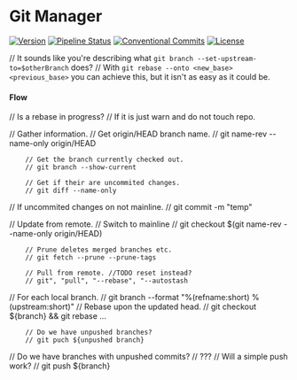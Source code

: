 # Git Manager
[![Version](https://img.shields.io/badge/Version-0.2.0-blue)](https://gitlab.com/DeveloperC/git-manager/-/releases)
[![Pipeline Status](https://gitlab.com/DeveloperC/git-manager/badges/main/pipeline.svg)](https://gitlab.com/DeveloperC/git-manager/-/pipelines)
[![Conventional Commits](https://img.shields.io/badge/Conventional%20Commits-1.0.0-yellow.svg)](https://conventionalcommits.org)
[![License](https://img.shields.io/badge/License-AGPLv3-blue.svg)](https://www.gnu.org/licenses/agpl-3.0)

// It sounds like you're describing what `git branch --set-upstream-to=$otherBranch` does?
// With `git rebase --onto <new_base> <previous_base>` you can achieve this, but it isn't as easy as it could be.

#### Flow
// Is a rebase in progress?
// If it is just warn and do not touch repo.

// Gather information.
		// Get origin/HEAD branch name.
		// git name-rev --name-only origin/HEAD

		// Get the branch currently checked out.
		// git branch --show-current

		// Get if their are uncommited changes.
		// git diff --name-only

// If uncommited changes on not mainline.
// git commit -m "temp"

// Update from remote.
		// Switch to mainline
		// git checkout $(git name-rev --name-only origin/HEAD)

		// Prune deletes merged branches etc.
		// git fetch --prune --prune-tags

		// Pull from remote. //TODO reset instead?
		// git", "pull", "--rebase", "--autostash

// For each local branch.
// git branch --format "%(refname:short) %(upstream:short)"
		// Rebase upon the updated head.
		// git checkout ${branch} && git rebase ...

		// Do we have unpushed branches?
		// git puch ${unpushed branch}

// Do we have branches with unpushed commits?
// ???
		// Will a simple push work?
		// git push ${branch}

